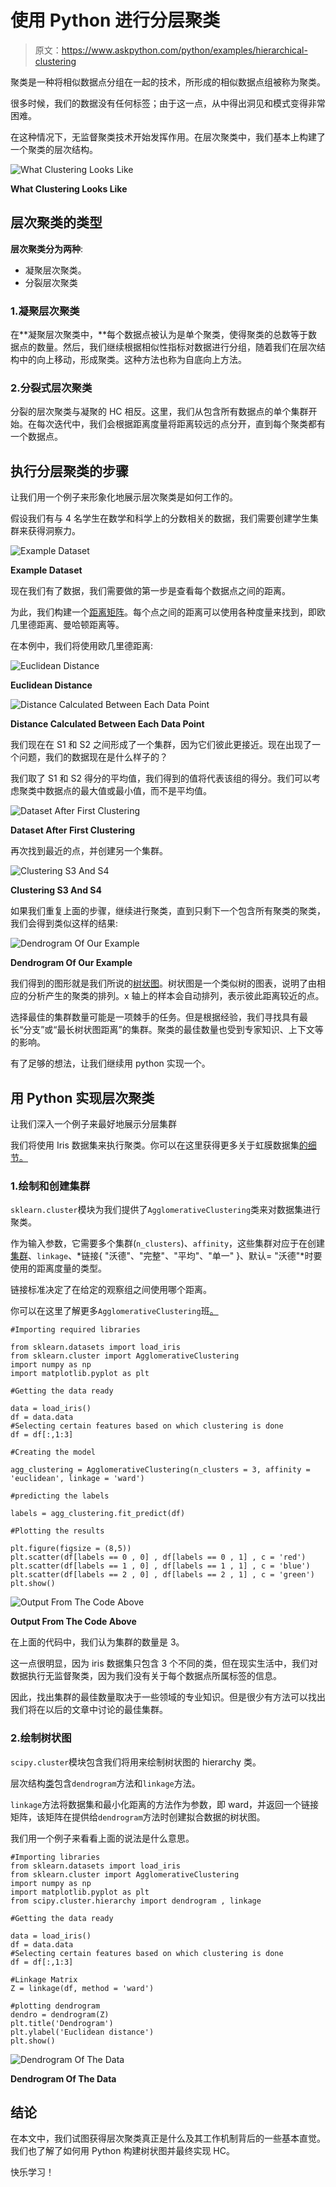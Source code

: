 # 使用 Python 进行分层聚类

> 原文：<https://www.askpython.com/python/examples/hierarchical-clustering>

聚类是一种将相似数据点分组在一起的技术，所形成的相似数据点组被称为聚类。

很多时候，我们的数据没有任何标签；由于这一点，从中得出洞见和模式变得非常困难。

在这种情况下，无监督聚类技术开始发挥作用。在层次聚类中，我们基本上构建了一个聚类的层次结构。

![What Clustering Looks Like](img/a3f86bdf7b64f2b55cc1bd5c3f9d5da5.png)

**What Clustering Looks Like**

## **层次聚类的类型**

**层次聚类分为两种**:

*   凝聚层次聚类。
*   分裂层次聚类

### 1.**凝聚层次聚类**

在**凝聚层次聚类中，**每个数据点被认为是单个聚类，使得聚类的总数等于数据点的数量。然后，我们继续根据相似性指标对数据进行分组，随着我们在层次结构中的向上移动，形成聚类。这种方法也称为自底向上方法。

### 2.**分裂式层次聚类**

分裂的层次聚类与凝聚的 HC 相反。这里，我们从包含所有数据点的单个集群开始。在每次迭代中，我们会根据距离度量将距离较远的点分开，直到每个聚类都有一个数据点。

## 执行分层聚类的步骤

让我们用一个例子来形象化地展示层次聚类是如何工作的。

假设我们有与 4 名学生在数学和科学上的分数相关的数据，我们需要创建学生集群来获得洞察力。

![Example Dataset](img/655ef1781c14814d4e291d0613654338.png)

**Example Dataset**

现在我们有了数据，我们需要做的第一步是查看每个数据点之间的距离。

为此，我们构建一个[距离矩阵](https://en.wikipedia.org/wiki/Distance_matrix)。每个点之间的距离可以使用各种度量来找到，即欧几里德距离、曼哈顿距离等。

在本例中，我们将使用欧几里德距离:

![Euclidean Distance](img/ce44259a4c6024dbc167a1c90ef48c50.png)

**Euclidean Distance**

![Distance Calculated Between Each Data Point](img/f0ac63f3e26fd4eadbd6f3fc98c6bfd4.png)

**Distance Calculated Between Each Data Point**

我们现在在 S1 和 S2 之间形成了一个集群，因为它们彼此更接近。现在出现了一个问题，我们的数据现在是什么样子的？

我们取了 S1 和 S2 得分的平均值，我们得到的值将代表该组的得分。我们可以考虑聚类中数据点的最大值或最小值，而不是平均值。

![Dataset After First Clustering](img/41708fb13084589f6abb1c16468afe6a.png)

**Dataset After First Clustering**

再次找到最近的点，并创建另一个集群。

![Clustering S3 And S4](img/6240a760b95e67da4fca0559ed0f3480.png)

**Clustering S3 And S4**

如果我们重复上面的步骤，继续进行聚类，直到只剩下一个包含所有聚类的聚类，我们会得到类似这样的结果:

![Dendrogram Of Our Example ](img/fb56ef24b9706d87df60aa9a71edb5c8.png)

**Dendrogram Of Our Example**

我们得到的图形就是我们所说的[树状图](https://en.wikipedia.org/wiki/Dendrogram)。树状图是一个类似树的图表，说明了由相应的分析产生的聚类的排列。x 轴上的样本会自动排列，表示彼此距离较近的点。

选择最佳的集群数量可能是一项棘手的任务。但是根据经验，我们寻找具有最长“分支”或“最长树状图距离”的集群。聚类的最佳数量也受到专家知识、上下文等的影响。

有了足够的想法，让我们继续用 python 实现一个。

## **用 Python 实现层次聚类**

让我们深入一个例子来最好地展示分层集群

我们将使用 Iris 数据集来执行聚类。你可以在这里获得更多关于虹膜数据集[的细节。](https://scikit-learn.org/stable/modules/generated/sklearn.datasets.load_iris.html)

### 1.绘制和创建集群

`sklearn.cluster`模块为我们提供了`AgglomerativeClustering`类来对数据集进行聚类。

作为输入参数，它需要多个集群(`n_clusters`)、`affinity`，这些集群对应于在创建[集群](https://www.askpython.com/python/examples/plot-k-means-clusters-python)、`linkage`、*链接{ "沃德"、"完整"、"平均"、"单一" }、默认= "沃德"*时要使用的距离度量的类型。

链接标准决定了在给定的观察组之间使用哪个距离。

你可以在这里了解更多`AgglomerativeClustering`班[。](https://scikit-learn.org/stable/modules/generated/sklearn.cluster.AgglomerativeClustering.html)

```
#Importing required libraries

from sklearn.datasets import load_iris
from sklearn.cluster import AgglomerativeClustering
import numpy as np
import matplotlib.pyplot as plt

#Getting the data ready

data = load_iris()
df = data.data
#Selecting certain features based on which clustering is done 
df = df[:,1:3]

#Creating the model

agg_clustering = AgglomerativeClustering(n_clusters = 3, affinity = 'euclidean', linkage = 'ward')

#predicting the labels

labels = agg_clustering.fit_predict(df)

#Plotting the results

plt.figure(figsize = (8,5))
plt.scatter(df[labels == 0 , 0] , df[labels == 0 , 1] , c = 'red')
plt.scatter(df[labels == 1 , 0] , df[labels == 1 , 1] , c = 'blue')
plt.scatter(df[labels == 2 , 0] , df[labels == 2 , 1] , c = 'green')
plt.show()

```

![Output From The Code Above](img/5f795f747c324076722ade8e74c40502.png)

**Output From The Code Above**

在上面的代码中，我们认为集群的数量是 3。

这一点很明显，因为 iris 数据集只包含 3 个不同的类，但在现实生活中，我们对数据执行无监督聚类，因为我们没有关于每个数据点所属标签的信息。

因此，找出集群的最佳数量取决于一些领域的专业知识。但是很少有方法可以找出我们将在以后的文章中讨论的最佳集群。

### 2.绘制树状图

`scipy.cluster`模块包含我们将用来绘制树状图的 hierarchy 类。

层次结构[类](https://www.askpython.com/python/oops/python-classes-objects)包含`dendrogram`方法和`linkage`方法。

`linkage`方法将数据集和最小化距离的方法作为参数，即 ward，并返回一个链接矩阵，该矩阵在提供给`dendrogram`方法时创建拟合数据的树状图。

我们用一个例子来看看上面的说法是什么意思。

```
#Importing libraries
from sklearn.datasets import load_iris
from sklearn.cluster import AgglomerativeClustering
import numpy as np
import matplotlib.pyplot as plt
from scipy.cluster.hierarchy import dendrogram , linkage

#Getting the data ready

data = load_iris()
df = data.data
#Selecting certain features based on which clustering is done 
df = df[:,1:3]

#Linkage Matrix
Z = linkage(df, method = 'ward')

#plotting dendrogram
dendro = dendrogram(Z)
plt.title('Dendrogram')
plt.ylabel('Euclidean distance')
plt.show()

```

![Dendrogram Of The Data](img/d6c5ac684d4f575c857eec0fbfeafeac.png)

**Dendrogram Of The Data**

## 结论

在本文中，我们试图获得层次聚类真正是什么及其工作机制背后的一些基本直觉。我们也了解了如何用 Python 构建树状图并最终实现 HC。

快乐学习！
